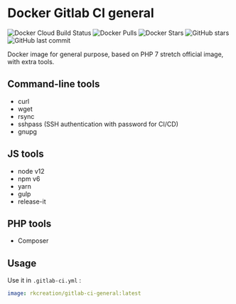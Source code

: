 # Docker Gitlab CI general

![Docker Cloud Build Status](https://img.shields.io/docker/cloud/build/rkcreation/gitlab-ci-general?style=for-the-badge) ![Docker Pulls](https://img.shields.io/docker/pulls/rkcreation/gitlab-ci-general?style=for-the-badge) ![Docker Stars](https://img.shields.io/docker/stars/rkcreation/gitlab-ci-general?style=for-the-badge) ![GitHub stars](https://img.shields.io/github/stars/rkcreation/docker-gitlab-ci-general?label=GitHub%20Stars&style=for-the-badge) ![GitHub last commit](https://img.shields.io/github/last-commit/rkcreation/docker-gitlab-ci-general?style=for-the-badge)

Docker image for general purpose, based on PHP 7 stretch official image, with extra tools.

## Command-line tools

* curl
* wget
* rsync
* sshpass (SSH authentication with password for CI/CD)
* gnupg

## JS tools

* node v12
* npm v6
* yarn
* gulp
* release-it

## PHP tools

* Composer

## Usage

Use it in `.gitlab-ci.yml` :

```yaml
image: rkcreation/gitlab-ci-general:latest
```